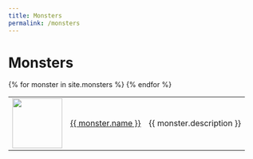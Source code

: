 ```yaml
---
title: Monsters
permalink: /monsters
---
```


<h1>Monsters</h1>
<table>
{% for monster in site.monsters %}
   <!-- <a href = '{{ item.url }}'>{{ item.name }}</a> -->
   <tr>
        <td width = '100'>
            <img width = '100' height = '100' src = '{{site.baseurl}}{{ monster.image }}' />
        </td>
        <td><a href = '{{site.baseurl}}{{ monster.url }}'>{{ monster.name }}</a></td>
        <td>{{ monster.description }}</td>
    </tr>
{% endfor %}
</table>

